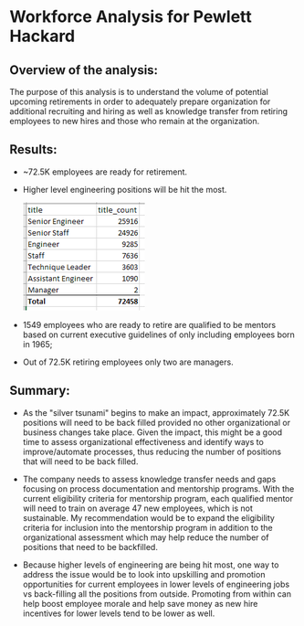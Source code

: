 # Workforce Analysis for Pewlett Hackard

## Overview of the analysis: 
The purpose of this analysis is to understand the volume of potential upcoming retirements in order to adequately prepare organization for additional recruiting and hiring as well as knowledge transfer from retiring employees to new hires and those who remain at the organization.

## Results: 

- ~72.5K employees are ready for retirement.

- Higher level engineering positions will be hit the most.

    ![Retirement Numbers by Title](Resources/retiring_titles.png)

- 1549 employees who are ready to retire are qualified to be mentors based on current executive guidelines of only including employees born in 1965; 

- Out of 72.5K retiring employees only two are managers.

## Summary: 

- As the "silver tsunami" begins to make an impact, approximately 72.5K positions will need to be back filled provided no other organizational or business changes take place. Given the impact, this might be a good time to assess organizational effectiveness and identify ways to improve/automate processes, thus reducing the number of positions that will need to be back filled. 

- The company needs to assess knowledge transfer needs and gaps focusing on process documentation and mentorship programs. With the current eligibility criteria for mentorship program, each qualified mentor will need to train on average 47 new employees, which is not sustainable. My recommendation would be to expand the eligibility criteria for inclusion into the mentorship program in addition to the organizational assessment which may help reduce the number of positions that need to be backfilled.

- Because higher levels of engineering are being hit most, one way to address the issue would be to look into upskilling and promotion opportunities for current employees in lower levels of engineering jobs vs back-filling all the positions from outside. Promoting from within can help boost employee morale and help save money as new hire incentives for lower levels tend to be lower as well.